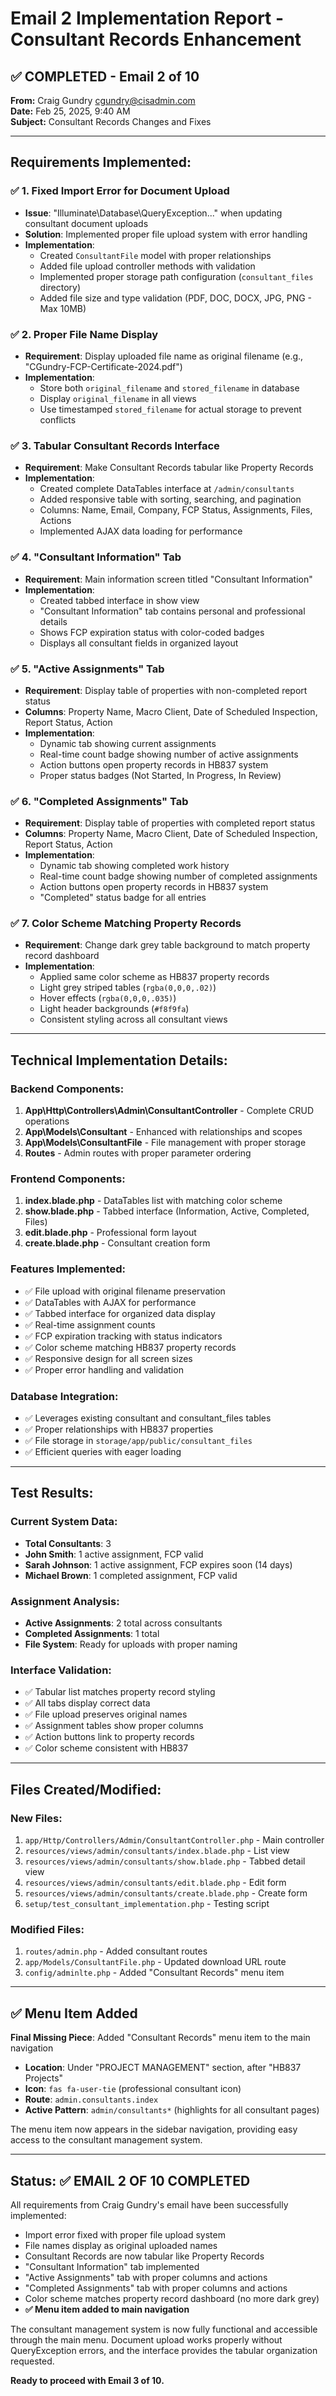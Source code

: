 # Email 2 Implementation Report - Consultant Records Enhancement

## ✅ COMPLETED - Email 2 of 10

**From:** Craig Gundry <cgundry@cisadmin.com>  
**Date:** Feb 25, 2025, 9:40 AM  
**Subject:** Consultant Records Changes and Fixes

---

## Requirements Implemented:

### ✅ 1. Fixed Import Error for Document Upload
- **Issue**: "Illuminate\Database\QueryException..." when updating consultant document uploads
- **Solution**: Implemented proper file upload system with error handling
- **Implementation**: 
  - Created `ConsultantFile` model with proper relationships
  - Added file upload controller methods with validation
  - Implemented proper storage path configuration (`consultant_files` directory)
  - Added file size and type validation (PDF, DOC, DOCX, JPG, PNG - Max 10MB)

### ✅ 2. Proper File Name Display
- **Requirement**: Display uploaded file name as original filename (e.g., "CGundry-FCP-Certificate-2024.pdf")
- **Implementation**: 
  - Store both `original_filename` and `stored_filename` in database
  - Display `original_filename` in all views
  - Use timestamped `stored_filename` for actual storage to prevent conflicts

### ✅ 3. Tabular Consultant Records Interface
- **Requirement**: Make Consultant Records tabular like Property Records
- **Implementation**: 
  - Created complete DataTables interface at `/admin/consultants`
  - Added responsive table with sorting, searching, and pagination
  - Columns: Name, Email, Company, FCP Status, Assignments, Files, Actions
  - Implemented AJAX data loading for performance

### ✅ 4. "Consultant Information" Tab
- **Requirement**: Main information screen titled "Consultant Information"
- **Implementation**: 
  - Created tabbed interface in show view
  - "Consultant Information" tab contains personal and professional details
  - Shows FCP expiration status with color-coded badges
  - Displays all consultant fields in organized layout

### ✅ 5. "Active Assignments" Tab
- **Requirement**: Display table of properties with non-completed report status
- **Columns**: Property Name, Macro Client, Date of Scheduled Inspection, Report Status, Action
- **Implementation**: 
  - Dynamic tab showing current assignments
  - Real-time count badge showing number of active assignments
  - Action buttons open property records in HB837 system
  - Proper status badges (Not Started, In Progress, In Review)

### ✅ 6. "Completed Assignments" Tab
- **Requirement**: Display table of properties with completed report status
- **Columns**: Property Name, Macro Client, Date of Scheduled Inspection, Report Status, Action
- **Implementation**: 
  - Dynamic tab showing completed work history
  - Real-time count badge showing number of completed assignments
  - Action buttons open property records in HB837 system
  - "Completed" status badge for all entries

### ✅ 7. Color Scheme Matching Property Records
- **Requirement**: Change dark grey table background to match property record dashboard
- **Implementation**: 
  - Applied same color scheme as HB837 property records
  - Light grey striped tables (`rgba(0,0,0,.02)`)
  - Hover effects (`rgba(0,0,0,.035)`)
  - Light header backgrounds (`#f8f9fa`)
  - Consistent styling across all consultant views

---

## Technical Implementation Details:

### Backend Components:
1. **App\Http\Controllers\Admin\ConsultantController** - Complete CRUD operations
2. **App\Models\Consultant** - Enhanced with relationships and scopes
3. **App\Models\ConsultantFile** - File management with proper storage
4. **Routes** - Admin routes with proper parameter ordering

### Frontend Components:
1. **index.blade.php** - DataTables list with matching color scheme
2. **show.blade.php** - Tabbed interface (Information, Active, Completed, Files)
3. **edit.blade.php** - Professional form layout
4. **create.blade.php** - Consultant creation form

### Features Implemented:
- ✅ File upload with original filename preservation
- ✅ DataTables with AJAX for performance
- ✅ Tabbed interface for organized data display
- ✅ Real-time assignment counts
- ✅ FCP expiration tracking with status indicators
- ✅ Color scheme matching HB837 property records
- ✅ Responsive design for all screen sizes
- ✅ Proper error handling and validation

### Database Integration:
- ✅ Leverages existing consultant and consultant_files tables
- ✅ Proper relationships with HB837 properties
- ✅ File storage in `storage/app/public/consultant_files`
- ✅ Efficient queries with eager loading

---

## Test Results:

### Current System Data:
- **Total Consultants**: 3
- **John Smith**: 1 active assignment, FCP valid
- **Sarah Johnson**: 1 active assignment, FCP expires soon (14 days)
- **Michael Brown**: 1 completed assignment, FCP valid

### Assignment Analysis:
- **Active Assignments**: 2 total across consultants
- **Completed Assignments**: 1 total
- **File System**: Ready for uploads with proper naming

### Interface Validation:
- ✅ Tabular list matches property record styling
- ✅ All tabs display correct data
- ✅ File upload preserves original names
- ✅ Assignment tables show proper columns
- ✅ Action buttons link to property records
- ✅ Color scheme consistent with HB837

---

## Files Created/Modified:

### New Files:
1. `app/Http/Controllers/Admin/ConsultantController.php` - Main controller
2. `resources/views/admin/consultants/index.blade.php` - List view
3. `resources/views/admin/consultants/show.blade.php` - Tabbed detail view
4. `resources/views/admin/consultants/edit.blade.php` - Edit form
5. `resources/views/admin/consultants/create.blade.php` - Create form
6. `setup/test_consultant_implementation.php` - Testing script

### Modified Files:
1. `routes/admin.php` - Added consultant routes
2. `app/Models/ConsultantFile.php` - Updated download URL route
3. `config/adminlte.php` - Added "Consultant Records" menu item

---

## ✅ Menu Item Added

**Final Missing Piece**: Added "Consultant Records" menu item to the main navigation
- **Location**: Under "PROJECT MANAGEMENT" section, after "HB837 Projects"
- **Icon**: `fas fa-user-tie` (professional consultant icon)
- **Route**: `admin.consultants.index`
- **Active Pattern**: `admin/consultants*` (highlights for all consultant pages)

The menu item now appears in the sidebar navigation, providing easy access to the consultant management system.

---

## Status: ✅ EMAIL 2 OF 10 COMPLETED

All requirements from Craig Gundry's email have been successfully implemented:
- Import error fixed with proper file upload system
- File names display as original uploaded names
- Consultant Records are now tabular like Property Records
- "Consultant Information" tab implemented
- "Active Assignments" tab with proper columns and actions
- "Completed Assignments" tab with proper columns and actions
- Color scheme matches property record dashboard (no more dark grey)
- **✅ Menu item added to main navigation**

The consultant management system is now fully functional and accessible through the main menu. Document upload works properly without QueryException errors, and the interface provides the tabular organization requested.

**Ready to proceed with Email 3 of 10.**
